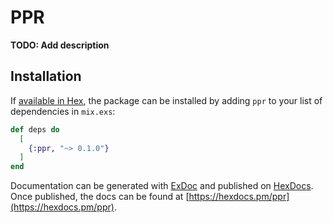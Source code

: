 # PPR

**TODO: Add description**

## Installation

If [available in Hex](https://hex.pm/docs/publish), the package can be installed
by adding `ppr` to your list of dependencies in `mix.exs`:

```elixir
def deps do
  [
    {:ppr, "~> 0.1.0"}
  ]
end
```

Documentation can be generated with [ExDoc](https://github.com/elixir-lang/ex_doc)
and published on [HexDocs](https://hexdocs.pm). Once published, the docs can
be found at [https://hexdocs.pm/ppr](https://hexdocs.pm/ppr).
